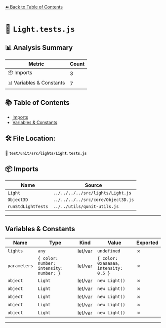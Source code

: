 [⬅️ Back to Table of Contents](../../../../index.md)

# 📄 `Light.tests.js`

## 📊 Analysis Summary

| Metric | Count |
|--------|-------|
| 📦 Imports | 3 |
| 📊 Variables & Constants | 7 |

## 📚 Table of Contents

- [Imports](#imports)
- [Variables & Constants](#variables-constants)

## 🛠️ File Location:
📂 **`test/unit/src/lights/Light.tests.js`**

## 📦 Imports

| Name | Source |
|------|--------|
| `Light` | `../../../../src/lights/Light.js` |
| `Object3D` | `../../../../src/core/Object3D.js` |
| `runStdLightTests` | `../../utils/qunit-utils.js` |


---

## Variables & Constants

| Name | Type | Kind | Value | Exported |
|------|------|------|-------|----------|
| `lights` | `any` | let/var | `undefined` | ✗ |
| `parameters` | `{ color: number; intensity: number; }` | let/var | `{ color: 0xaaaaaa, intensity: 0.5 }` | ✗ |
| `object` | `Light` | let/var | `new Light()` | ✗ |
| `object` | `Light` | let/var | `new Light()` | ✗ |
| `object` | `Light` | let/var | `new Light()` | ✗ |
| `object` | `Light` | let/var | `new Light()` | ✗ |
| `object` | `Light` | let/var | `new Light()` | ✗ |


---